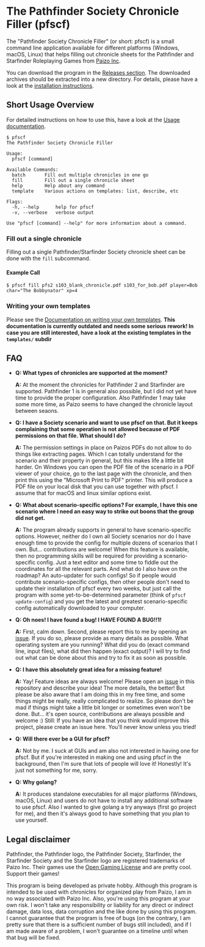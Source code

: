 # The Pathfinder Society Chronicle Filler (pfscf)

The "Pathfinder Society Chronicle Filler" (or short: pfscf) is a small command line application available for different platforms (Windows, macOS, Linux) that helps filling out chronicle sheets for the Pathfinder and Starfinder Roleplaying Games from [Paizo Inc](https://paizo.com).

You can download the program in the [Releases section](https://github.com/Blesmol/pfscf/releases). The downloaded archives should be extracted into a new directory. For details, please have a look at the [installation instructions](docs/usage.md#installation).

## Short Usage Overview

For detailed instructions on how to use this, have a look at the [Usage documentation](docs/usage.md).

```
$ pfscf
The Pathfinder Society Chronicle Filler

Usage:
  pfscf [command]

Available Commands:
  batch       Fill out multiple chronicles in one go
  fill        Fill out a single chronicle sheet
  help        Help about any command
  template    Various actions on templates: list, describe, etc

Flags:
  -h, --help      help for pfscf
  -v, --verbose   verbose output

Use "pfscf [command] --help" for more information about a command.
```

### Fill out a single chronicle

Filling out a single Pathfinder/Starfinder Society chronicle sheet can be done with the `fill` subcommand.

#### Example Call
```
$ pfscf fill pfs2 s103_blank_chronicle.pdf s103_for_bob.pdf player=Bob char="The Bobbynator" xp=4
```

### Writing your own templates

Please see the [Documentation on writing your own templates](docs/templates.md). **This documentation is currently outdated and needs some serious rework! In case you are still interested, have a look at the existing templates in the `templates/` subdir**

## FAQ

* **Q: What types of chronicles are supported at the moment?**

  **A:** At the moment the chronicles for Pathfinder 2 and Starfinder are supported. Pathfinder 1 is in general also possible, but I did not yet have time to provide the proper configuration. Also Pathfinder 1 may take some more time, as Paizo seems to have changed the chronicle layout between seaons.

* **Q: I have a Society scenario and want to use pfscf on that. But it keeps complaining that some operation is not allowed because of PDF permissions on that file. What should I do?**

  **A:** The permission settings in place on Paizos PDFs do not allow to do things like extracting pages. Which I can totally understand for the scenario and their property in general, but this makes life a little bit harder. On Windows you can open the PDF file of the scenario in a PDF viewer of your choice, go to the last page with the chronicle, and then print this using the "Microsoft Print to PDF" printer. This will produce a PDF file on your local disk that you can use together with pfscf. I assume that for macOS and linux similar options exist.

* **Q: What about scenario-specific options? For example, I have this one scenario where I need an easy way to strike out boons that the group did not get.**

  **A:** The program already supports in general to have scenario-specific options. However, neither do I own all Society scenarios nor do I have enough time to provide the config for multiple dozens of scenarios that I own. But... contributions are welcome! When this feature is available, then no programming skills will be required for providing a scenario-specific config. Just a text editor and some time to fiddle out the coordinates for all the relevant parts. And what do I also have on the roadmap? An auto-updater for such configs! So if people would contribute scenario-specific configs, then other people don't need to update their installation of pfscf every two weeks, but just call the program with some yet-to-be-determined parameter (think of `pfscf update-config`) and you get the latest and greatest scenario-specific config automatically downloaded to your computer.

* **Q: Oh noes! I have found a bug! I HAVE FOUND A BUG!!1!**

  **A:** First, calm down. Second, please report this to me by opening an [issue](https://github.com/Blesmol/pfscf/issues). If you do so, please provide as many details as possible. What operating system are you running? What did you do (exact command line, input files), what did then happen (exact output)? I will try to find out what can be done about this and try to fix it as soon as possible.

* **Q: I have this absolutely great idea for a missing feature!**

  **A:** Yay! Feature ideas are always welcome! Please open an [issue](https://github.com/Blesmol/pfscf/issues) in this repository and describe your idea! The more details, the better! But please be also aware that I am doing this in my free time, and some things might be really, really complicated to realize. So please don't be mad if things might take a little bit longer or sometimes even won't be done. But... it's open source, contributions are always possible and welcome :) Still: If you have an idea that you think would improve this project, please create an issue here. You'll never know unless you tried!

* **Q: Will there ever be a GUI for pfscf?**

  **A:** Not by me. I suck at GUIs and am also not interested in having one for pfscf. But if you're interested in making one and using pfscf in the background, then I'm sure that lots of people will love it! Honestly! It's just not something for me, sorry.

* **Q: Why golang?**

  **A:** It produces standalone executables for all major platforms (Windows, macOS, Linux) and users do not have to install any additional software to use pfscf. Also I wanted to give golang a try anyways (first go project for me), and then it's always good to have something that you plan to use yourself.

## Legal disclaimer

Pathfinder, the Pathfinder logo, the Pathfinder Society, Starfinder, the Starfinder Society and the Starfinder logo are registered trademarks of Paizo Inc. Their games use the [Open Gaming License](https://paizo.com/pathfinder/compatibility/ogl) and are pretty cool. Support their games!

This program is being developed as private hobby. Although this program is intended to be used with chronicles for organized play from Paizo, I am in no way associated with Paizo Inc. Also, you're using this program at your own risk. I won't take any responsibility or liability for any direct or indirect damage, data loss, data corruption and the like done by using this program. I cannot guarantee that the program is free of bugs (on the contrary, I am pretty sure that there is a sufficient number of bugs still included), and if I am made aware of a problem, I won't guarantee on a timeline until when that bug will be fixed.
